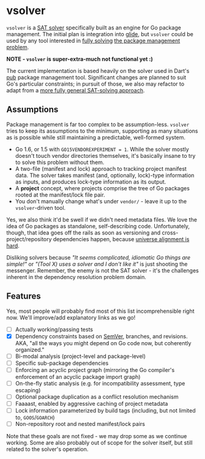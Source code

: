 # vsolver

`vsolver` is a [SAT solver](https://www.wikiwand.com/en/Boolean_satisfiability_problem) specifically built as an engine for Go package management. The initial plan is integration into [glide](https://github.com/Masterminds/glide), but `vsolver` could be used by any tool interested in [fully solving](www.mancoosi.org/edos/manager/) [the package management problem](https://medium.com/@sdboyer/so-you-want-to-write-a-package-manager-4ae9c17d9527).

**NOTE - `vsolver` is super-extra-much not functional yet :)**

The current implementation is based heavily on the solver used in Dart's [pub](https://github.com/dart-lang/pub/tree/master/lib/src/solver) package management tool. Significant changes are planned to suit Go's particular constraints; in pursuit of those, we also may refactor to adapt from a [more fully general SAT-solving approach](https://github.com/openSUSE/libsolv).

## Assumptions

Package management is far too complex to be assumption-less. `vsolver` tries to keep its assumptions to the minimum, supporting as many situations as is possible while still maintaining a predictable, well-formed system.

* Go 1.6, or 1.5 with `GO15VENDOREXPERIMENT = 1`. While the solver mostly doesn't touch vendor directories themselves, it's basically insane to try to solve this problem without them.
* A two-file (manifest and lock) approach to tracking project manifest data. The solver takes manifest (and, optionally, lock)-type information as inputs, and produces lock-type information as its output.
* A **project** concept, where projects comprise the tree of Go packages rooted at the manifest/lock file pair.
* You don't manually change what's under `vendor/` - leave it up to the `vsolver`-driven tool.

Yes, we also think it'd be swell if we didn't need metadata files. We love the idea of Go packages as standalone, self-describing code. Unfortunately, though, that idea goes off the rails as soon as versioning and cross-project/repository dependencies happen, because [universe alignment is hard](https://medium.com/@sdboyer/so-you-want-to-write-a-package-manager-4ae9c17d9527).

Disliking solvers because *"It seems complicated, idiomatic Go things are simple!"* or *"(Tool X) uses a solver and I don't like it"* is just shooting the messenger. Remember, the enemy is not the SAT solver - it's the challenges inherent in the dependency resolution problem domain.

## Features

Yes, most people will probably find most of this list incomprehensible right now. We'll improve/add explanatory links as we go!

* [ ] Actually working/passing tests
* [x] Dependency constraints based on [SemVer](http://semver.org/), branches, and revisions. AKA, "all the ways you might depend on Go code now, but coherently organized."
* [ ] Bi-modal analysis (project-level and package-level)
* [ ] Specific sub-package dependencies
* [ ] Enforcing an acyclic project graph (mirroring the Go compiler's enforcement of an acyclic package import graph)
* [ ] On-the-fly static analysis (e.g. for incompatibility assessment, type escaping)
* [ ] Optional package duplication as a conflict resolution mechanism
* [ ] Faaaast, enabled by aggressive caching of project metadata
* [ ] Lock information parameterized by build tags (including, but not limited to, `GOOS`/`GOARCH`)
* [ ] Non-repository root and nested manifest/lock pairs

Note that these goals are not fixed - we may drop some as we continue working. Some are also probably out of scope for the solver itself, but still related to the solver's operation.